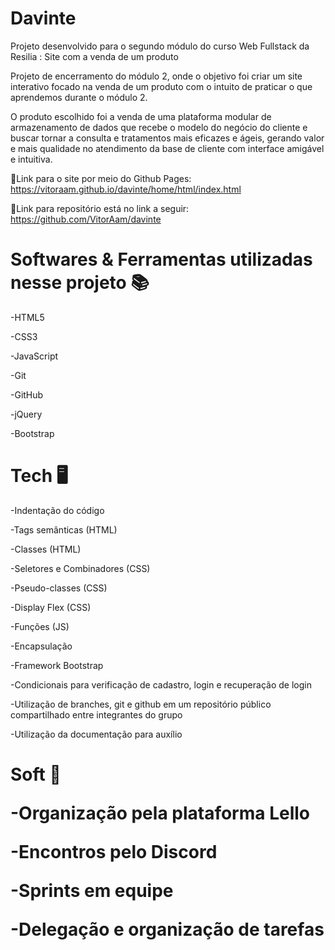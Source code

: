 # Davinte
Projeto desenvolvido para o segundo módulo do curso Web Fullstack da Resilia : Site com a venda de um produto

Projeto de encerramento do módulo 2, onde o objetivo foi criar um site interativo focado na venda de um produto com o intuito de praticar o que aprendemos durante o módulo 2.

O produto escolhido foi a venda de uma plataforma modular de armazenamento de dados que recebe o modelo do negócio do cliente e buscar tornar a consulta e tratamentos mais eficazes e ágeis, gerando valor e mais qualidade no atendimento da base de cliente com interface amigável e intuitiva.

📍Link para o site por meio do Github Pages:
https://vitoraam.github.io/davinte/home/html/index.html

📍Link para repositório está no link a seguir:
https://github.com/VitorAam/davinte



<h1>Softwares & Ferramentas utilizadas nesse projeto 📚</h1>

 -HTML5
 
 -CSS3
 
 -JavaScript
 
 -Git
 
 -GitHub
 
 -jQuery
 
 -Bootstrap
 
 
 
<h1>Tech 🖥️</h1>

-Indentação do código

-Tags semânticas (HTML)

-Classes (HTML)

-Seletores e Combinadores (CSS)

-Pseudo-classes (CSS)

-Display Flex (CSS)

-Funções (JS)

-Encapsulação 

-Framework Bootstrap

-Condicionais para verificação de cadastro, login e recuperação de login

-Utilização de branches, git e github em um repositório público compartilhado entre integrantes do grupo

-Utilização da documentação para auxílio



<h1>Soft 💭<?h1>

-Organização pela plataforma Lello

-Encontros pelo Discord

-Sprints em equipe

-Delegação e organização de tarefas
